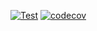 [![Test](https://github.com/kneu-messenger-pigeon/authorizer-client/actions/workflows/test.yaml/badge.svg)](https://github.com/kneu-messenger-pigeon/authorizer-client/actions/workflows/test.yaml)
[![codecov](https://codecov.io/gh/kneu-messenger-pigeon/authorizer-client/branch/main/graph/badge.svg?token=72G31R0CBU)](https://codecov.io/gh/kneu-messenger-pigeon/authorizer-client)
